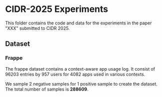 # CIDR-2025 Experiments

This folder contains the code and data for the experiments in the paper "XXX" submitted to CIDR 2025.

## Dataset

### Frappe
The frappe dataset contains a context-aware app usage log.  It consist of 96203 entries by 957 users for 4082 apps used in various contexts.

We sample 2 negative samples for 1 positive sample to create the dataset. The total number of samples is **288609**.


